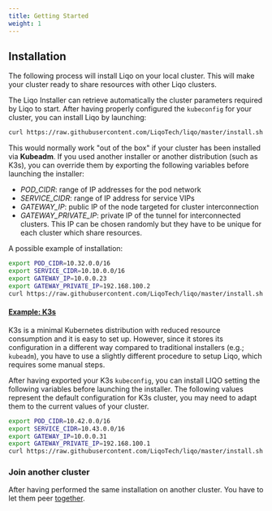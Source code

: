 ```yaml
---
title: Getting Started 
weight: 1
---
```


## Installation

The following process will install Liqo on your local cluster. This will make your cluster ready to share resources with other Liqo clusters.

The Liqo Installer can retrieve automatically the cluster parameters required by Liqo to start.
After having properly configured the `kubeconfig` for your cluster, you can install Liqo by launching: 

```bash
curl https://raw.githubusercontent.com/LiqoTech/liqo/master/install.sh | bash
```

This would normally work "out of the box" if your cluster has been installed via **Kubeadm**.
If you used another installer or another distribution (such as K3s), you can override them by exporting the following variables before launching the installer:

* *POD_CIDR*:  range of IP addresses for the pod network
* *SERVICE_CIDR*: range of IP address for service VIPs
* *GATEWAY_IP*: public IP of the node targeted for cluster interconnection
* *GATEWAY_PRIVATE_IP*: private IP of the tunnel for interconnected clusters. This IP can be chosen randomly but they
have to be unique for each cluster which share resources.

A possible example of installation:
```bash
export POD_CIDR=10.32.0.0/16
export SERVICE_CIDR=10.10.0.0/16
export GATEWAY_IP=10.0.0.23
export GATEWAY_PRIVATE_IP=192.168.100.2
curl https://raw.githubusercontent.com/LiqoTech/liqo/master/install.sh | bash
```

#### [Example: K3s](k3s.io)

K3s is a minimal Kubernetes distribution with reduced resource consumption and it is easy to set up.
However, since it stores its configuration in a different way compared to traditional installers (e.g.; `kubeadm`), you have to use a slightly different procedure to setup Liqo, which requires some manual steps.

After having exported your K3s `kubeconfig`, you can install LIQO setting the following variables before launching the installer. The following values represent the default configuration for K3s cluster, you may need to adapt them to the current values of your cluster.

```bash
export POD_CIDR=10.42.0.0/16
export SERVICE_CIDR=10.43.0.0/16
export GATEWAY_IP=10.0.0.31
export GATEWAY_PRIVATE_IP=192.168.100.1
curl https://raw.githubusercontent.com/LiqoTech/liqo/master/install.sh | bash
```

### Join another cluster

After having performed the same installation on another cluster. You have to let them peer [together](./peering).

